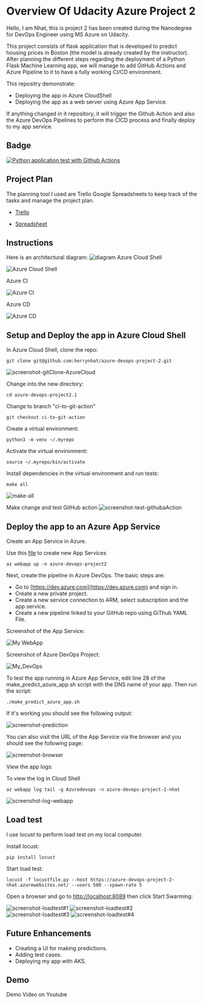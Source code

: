 # Overview Of Udacity Azure Project 2

Hello, I am Nhat, this is project 2 has been created during the Nanodegree for DevOps Engineer using MS Azure on Udacity.

This project consists of flask application that is developed to predict housing prices in Boston (the model is already created by the instructor).
After planning the different steps regarding the deployment of a Python Flask Machine Learning app, we will manage to add GitHub Actions and Azure Pipeline to it to have a fully working CI/CD environment. 

This repositry demonstrate:
- Deploying the app in Azure CloudShell
- Deploying the app as a web server using Azure App Service.

If anything changed in it repository,  it will trigger the Github Action and also the Azure DevOps Pipelines to perform the CICD process and finally deploy to my app service.

## Badge

[![Python application test with Github Actions](https://github.com/herrynhat/azure-devops-project-2/actions/workflows/pythonapp.yml/badge.svg)](https://github.com/herrynhat/azure-devops-project-2/actions/workflows/pythonapp.yml)

## Project Plan
The planning tool I used are Trello Google Spreadsheets to keep track of the tasks and manage the project plan.

- [Trello](https://trello.com/b/YcFc1u1k/build-cicd-pipeline-for-azure-devops)

- [Spreadsheet](https://docs.google.com/spreadsheets/d/1DBxOIONEjgb9IKWU4g13gmGFElez7C8sp3p-by-qsBc/edit?usp=sharing)

## Instructions

Here is an architectural diagram:
![diagram](./Screenshot/diagram.png)
Azure Cloud Shell

![Azure Cloud Shell](./Screenshot/screenshots/azure-cloud-shell.png)

Azure CI

![Azure CI](./Screenshot/ci-diagram.png)

Azure CD

![Azure CD](./Screenshot/cd-diagram.png)

## Setup and Deploy the app in Azure Cloud Shell

In Azure Cloud Shell, clone the repo:
```
git clone git@github.com:herrynhat/azure-devops-project-2.git
```
![screenshot-gitClone-AzureCloud](./Screenshot/git_clone.png)

Change into the new directory:
```
cd azure-devops-project2.1
```

Change to branch "ci-to-git-action"

```
git checkout ci-to-git-action
```

Create a virtual environment:
```
python3 -m venv ~/.myrepo
```

Activate the virtual environment:
```
source ~/.myrepo/bin/activate
```

Install dependencies in the virtual environment and run tests:
```
make all
```

![make-all](./Screenshot/make_all.png)

Make change and test GitHub action
![screenshot-test-githubaAction](./Screenshot/test_git_action.png)


## Deploy the app to an Azure App Service

Create an App Service in Azure. 

Use this [file](./commands.sh) to create new App Services

```
az webapp up -n azure-devops-project2
```

Next, create the pipeline in Azure DevOps. The basic steps are:

- Go to [https://dev.azure.com](https://dev.azure.com) and sign in.
- Create a new private project.
- Create a new service connection to ARM, select subscription and the app service.
- Create a new pipeline linked to your GitHub repo using GiThub YAML File.

Screenshot of the App Service:

![My WebApp](./Screenshot/web_app.png)

Screenshot of Azure DevOps Project:

![My_DevOps](./Screenshot/my_devops.png)

To test the app running in Azure App Service, edit line 28 of the make_predict_azure_app.sh script with the DNS name of your app. Then run the script:
```
./make_predict_azure_app.sh 
```

If it's working you should see the following output:

![screenshot-prediction](./Screenshot/make_prediction.jpg)

You can also visit the URL of the App Service via the browser and you should see the following page:

![screenshot-browser](./Screenshot/app.png)

View the app logs:

To view the log in Cloud Shell
```
az webapp log tail -g Azuredevops -n azure-devops-project-2-nhat
```
![screenshot-log-webapp](./Screenshot/log_tail.png)

> 

## Load test

I use locust to perform load test on my local computer. 

Install locust:
```
pip install locust
```

Start load test:
```
locust -f locustfile.py --host https://azure-devops-project-2-nhat.azurewebsites.net/ --users 500 --spawn-rate 5 
```
Open a browser and go to [http://localhost:8089](http://localhost:8089) then click Start Swarming:

![screenshot-loadtest#1](./Screenshot/load_test1.png)
![screenshot-loadtest#2](./Screenshot/load_test2.png)
![screenshot-loadtest#3](./Screenshot/load_test3.png)
![screenshot-loadtest#4](./Screenshot/load_test4.png)

## Future Enhancements
- Creating a UI for making predictions.
- Adding test cases.
- Deploying my app with AKS.

## Demo 
Demo Video on Youtube 

